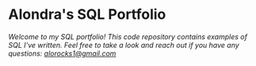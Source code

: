 # Alondra's SQL Portfolio
###### Welcome to my SQL portfolio! This code repository contains examples of SQL I've written. Feel free to take a look and reach out if you have any questions: alorocks1@gmail.com
